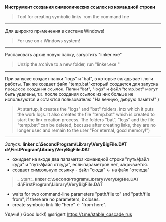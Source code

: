 **Инструмент создания символических ссылок из командной строки**

> Tool for creating symbolic links from the command line

---

Для широкго применения в системе Windows!

> For use on a Windows system!

---

Распаковать архив новую папку, запустить "linker.exe"

> Unzip the archive to a new folder, run "linker.exe "

---

При запуске создает папки "logs" и "bat", в которые складывает логи работы. Так же создает файл "temp.bat"который создается для запуска процесса создания ссылок. Папки "bat", "logs" и файл "temp.bat" могут быть удалены, т.к. после создания ссылок из них больше не используются и остаются пользователю "На вечную, добрую память!" )

> At startup, it creates the "logs" and "bat" folders, into which it puts the work logs. It also creates the file "temp.bat" which is created to start the link creation process. The folders "bat", "logs" and the file "temp.bat" can be deleted, because after creating links, they are no longer used and remain to the user "For eternal, good memory!")

---

_Запуск:_ **linker c:\SecondProgram\Library\VeryBigFile.DAT d:\FirstProgram\Library\VeryBigFile.DAT**

- ожидает на входе два папаметра командной строки "путь/файл куда" и "путь/файл откуда", если параметров нет, закрывается.
- создает символьную ссылку - файл "сюда" <- на файл "отcюда"

>  _ Start:_ **linker c:\SecondProgram\Library\VeryBigFile.DAT d:\FirstProgram\Library\VeryBigFile.DAT**
- waits for two command-line parameters "path/file to" and "path/file from", if there are no parameters, it closes.
- create symbolic link file "here" <- "from here".

Удачи! )
Good luck!)
@srigert
https://t.me/stable_cascade_rus
